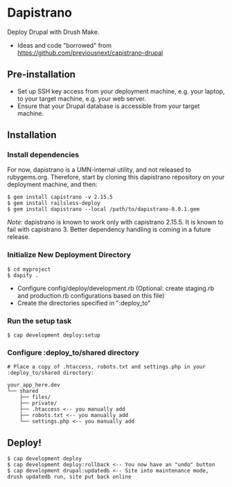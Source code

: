 # Dapistrano

Deploy Drupal with Drush Make.

* Ideas and code "borrowed" from https://github.com/previousnext/capistrano-drupal

## Pre-installation

* Set up SSH key access from your deployment machine, e.g. your laptop, to your target machine, e.g. your web server.
* Ensure that your Drupal database is accessible from your target machine.

## Installation

### Install dependencies

For now, dapistrano is a UMN-internal utility, and not released to rubygems.org. Therefore, start by
cloning this dapistrano repository on your deployment machine, and then:

    $ gem install capistrano -v 2.15.5 
    $ gem install railsless-deploy
    $ gem install dapistrano --local /path/to/dapistrano-0.0.1.gem

*Note:* dapistrano is known to work only with capistrano 2.15.5. It is known to fail with capistrano 3. Better dependency handling is coming in a future release.

### Initialize New Deployment Directory

    $ cd myproject
    $ dapify .

* Configure config/deploy/development.rb (Optional: create staging.rb and production.rb configurations based on this file)
* Create the directories specified in ":deploy_to"

### Run the setup task

    $ cap development deploy:setup

### Configure :deploy_to/shared directory

    # Place a copy of .htaccess, robots.txt and settings.php in your :deploy_to/shared directory:

    your_app_here.dev
    └── shared
        ├── files/
        ├── private/
        ├── .htaccess <-- you manually add
        ├── robots.txt <-- you manually add
        └── settings.php <-- you manually add

## Deploy!

    $ cap development deploy
    $ cap development deploy:rollback <-- You now have an "undo" button
    $ cap development drupal:updatedb <-- Site into maintenance mode, drush updatedb run, site put back online

